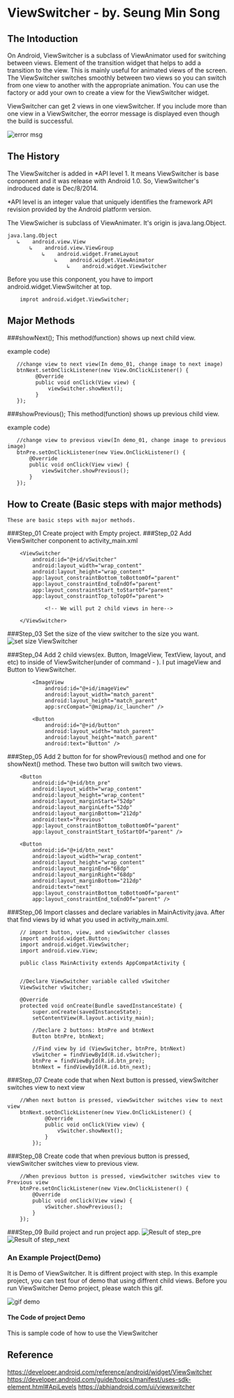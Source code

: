 
# ViewSwitcher - by. Seung Min Song

## The Intoduction

On Android, ViewSwitcher is a subclass of ViewAnimator used for switching between views. Element of the transition widget that helps to add a transition to the view. This is mainly useful for animated views of the screen. The ViewSwitcher switches smoothly between two views so you can switch from one view to another with the appropriate animation. You can use the factory or add your own to create a view for the ViewSwitcher widget.

ViewSwitcher can get 2 views in one viewSwitcher. If you include more than one view in a ViewSwitcher, the eorror message is displayed even though the build is successful.

  ![error msg](https://github.com/SeungMin-Song/CENG319A2/blob/master/ForREADME.md/error_msg.PNG)


## The History

The ViewSwitcher is added in *API level 1. It means ViewSwitcher is base conponent and it was release with Android 1.0.
So, ViewSwitcher's indroduced date is Dec/8/2014.

*API level is an integer value that uniquely identifies the framework API revision provided by the Android platform version.

The ViewSwicher is subclass of ViewAnimater. It's origin is java.lang.Object.

```
java.lang.Object
   ↳	android.view.View
 	   ↳	android.view.ViewGroup
 	 	   ↳	android.widget.FrameLayout
 	 	 	   ↳	android.widget.ViewAnimator
 	 	 	 	   ↳	android.widget.ViewSwitcher
```

 Before you use this conponent, you have to import android.widget.ViewSwitcher at top.

```
	improt android.widget.ViewSwitcher;
```

## Major Methods 
###showNext();
This method(function) shows up next child view. 

example code)

```
   //change view to next view(In demo_01, change image to next image)
   btnNext.setOnClickListener(new View.OnClickListener() {
         @Override
         public void onClick(View view) {
             viewSwitcher.showNext();
         }
   });
```

###showPrevious();
This method(function) shows up previous child view.

example code)

```
   //change view to previous view(In demo_01, change image to previous image)
   btnPre.setOnClickListener(new View.OnClickListener() {
       @Override
       public void onClick(View view) {
           viewSwitcher.showPrevious();
       }
   });
```

## How to Create (Basic steps with major methods) 
	These are basic steps with major methods.
	
###Step_01
	Create project with Empty project.
###Step_02
	 Add ViewSwitcher conponent to activity_main.xml
	
```
	<ViewSwitcher
        android:id="@+id/vSwitcher"
        android:layout_width="wrap_content"
        android:layout_height="wrap_content"
        app:layout_constraintBottom_toBottomOf="parent"
        app:layout_constraintEnd_toEndOf="parent"
        app:layout_constraintStart_toStartOf="parent"
        app:layout_constraintTop_toTopOf="parent">

            <!-- We will put 2 child views in here-->
    
    </ViewSwitcher>
```
	
###Step_03
	Set the size of the view switcher to the size you want.
	![set size ViewSwitcher](https://github.com/SeungMin-Song/CENG319A2/blob/master/ForREADME.md/setSizeOfViewSwitcher.PNG)

###Step_04 
	Add 2 child views(ex. Button, ImageView, TextView, layout, and etc) to inside of ViewSwitcher(under of command - <!-- We will put 2 child views in here-->).
	I put imageView and Button to ViewSwitcher. 
	
```
		<ImageView
            android:id="@+id/imageView"
            android:layout_width="match_parent"
            android:layout_height="match_parent"
            app:srcCompat="@mipmap/ic_launcher" />

        <Button
            android:id="@+id/button"
            android:layout_width="match_parent"
            android:layout_height="match_parent"
            android:text="Button" />
```

###Step_05 
	Add 2 button for for showPrevious() method and one for showNext() method.
	These two button will switch two views.
	
```
	<Button
        android:id="@+id/btn_pre"
        android:layout_width="wrap_content"
        android:layout_height="wrap_content"
        android:layout_marginStart="52dp"
        android:layout_marginLeft="52dp"
        android:layout_marginBottom="212dp"
        android:text="Previous"
        app:layout_constraintBottom_toBottomOf="parent"
        app:layout_constraintStart_toStartOf="parent" />
		
	<Button
        android:id="@+id/btn_next"
        android:layout_width="wrap_content"
        android:layout_height="wrap_content"
        android:layout_marginEnd="68dp"
        android:layout_marginRight="68dp"
        android:layout_marginBottom="212dp"
        android:text="next"
        app:layout_constraintBottom_toBottomOf="parent"
        app:layout_constraintEnd_toEndOf="parent" />
```

###Step_06
	Import classes and declare variables in MainActivity.java. After that find views by id what you used in activity_main.xml.
	
```
	// import button, view, and viewSwitcher classes
	import android.widget.Button;
	import android.widget.ViewSwitcher;
	import android.view.View;
```

```
	public class MainActivity extends AppCompatActivity {
    
		
	//Declare ViewSwitcher variable called vSwitcher
	ViewSwitcher vSwitcher;
    
	@Override
    protected void onCreate(Bundle savedInstanceState) {
        super.onCreate(savedInstanceState);
        setContentView(R.layout.activity_main);
		
		//Declare 2 buttons: btnPre and btnNext
		Button btnPre, btnNext;
			
		//Find view by id (ViewSwitcher, btnPre, btnNext)
		vSwitcher = findViewById(R.id.vSwitcher);
		btnPre = findViewById(R.id.btn_pre);
		btnNext = findViewById(R.id.btn_next);
```

###Step_07
		Create code that when Next button is pressed, viewSwitcher switches view to next view

```
	//When next button is pressed, viewSwitcher switches view to next view
	btnNext.setOnClickListener(new View.OnClickListener() {
            @Override
            public void onClick(View view) {
                vSwitcher.showNext();
            }
        });
```

###Step_08
		Create code that when previous button is pressed, viewSwitcher switches view to previous view.
		
```
 	//When previous button is pressed, viewSwitcher switches view to Previous view   
	btnPre.setOnClickListener(new View.OnClickListener() {
        @Override
        public void onClick(View view) {
            vSwitcher.showPrevious();
        }
    });
```

###Step_09
		Build project and run project app.
		![Result of step_pre](https://github.com/SeungMin-Song/CENG319A2/blob/master/ForREADME.md/Step_previous_view.PNG)
		![Result of step_next](https://github.com/SeungMin-Song/CENG319A2/blob/master/ForREADME.md/Step_next_view.PNG)

### An Example Project(Demo)
It is Demo of ViewSwitcher. It is diffrent project with step. In this example project, you can test four of demo that using diffrent child views. Before you run ViewSwitcher Demo project, please watch this gif.

![gif demo](https://github.com/SeungMin-Song/CENG319A2/blob/master/ForREADME.md/ViewSwitcher_Demo.gif)
  
#### The Code of project Demo
This is sample code of how to use the ViewSwitcher


## Reference
https://developer.android.com/reference/android/widget/ViewSwitcher
https://developer.android.com/guide/topics/manifest/uses-sdk-element.html#ApiLevels
https://abhiandroid.com/ui/viewswitcher 
